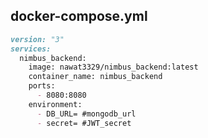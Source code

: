 
<h2>docker-compose.yml</h2>

```md
version: "3"
services:
  nimbus_backend:
    image: nawat3329/nimbus_backend:latest
    container_name: nimbus_backend
    ports:
      - 8080:8080
    environment:
      - DB_URL= #mongodb_url
      - secret= #JWT_secret
```
